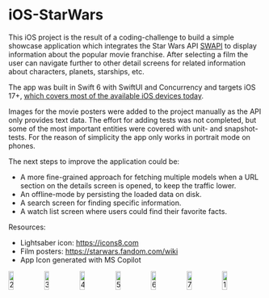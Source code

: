 # iOS-StarWars

This iOS project is the result of a coding-challenge to build a simple showcase application which integrates the Star Wars API [SWAPI](https://swapi.dev/) to display information about the popular movie franchise. After selecting a film the user can navigate further to other detail screens for related information about characters, planets, starships, etc.

The app was built in Swift 6 with SwiftUI and Concurrency and targets iOS 17+, [which covers most of the available iOS devices today](https://telemetrydeck.com/survey/apple/iOS/majorSystemVersions/).

Images for the movie posters were added to the project manually as the API only provides text data.
The effort for adding tests was not completed, but some of the most important entities were covered with unit- and snapshot-tests.
For the reason of simplicity the app only works in portrait mode on phones.

The next steps to improve the application could be:
- A more fine-grained approach for fetching multiple models when a URL section on the details screen is opened, to keep the traffic lower.
- An offline-mode by persisting the loaded data on disk.
- A search screen for finding specific information.
- A watch list screen where users could find their favorite facts.

Resources:
- Lightsaber icon: https://icons8.com
- Film posters: https://starwars.fandom.com/wiki
- App Icon generated with MS Copilot

<div style="display: flex; flex-wrap: wrap;">
  <img src="https://github.com/user-attachments/assets/12fde79a-502d-4fa2-b061-6c4446c79282" alt="2" style="width: 14%;" />
  <img src="https://github.com/user-attachments/assets/97dee767-9ebf-41ac-afac-d26f3a50a3f4" alt="3" style="width: 14%;" />
  <img src="https://github.com/user-attachments/assets/957d0057-b945-49af-af87-a78a094e8916" alt="4" style="width: 14%;" />
  <img src="https://github.com/user-attachments/assets/de2977ef-fc7b-49a1-aebe-85db06c6b75c" alt="5" style="width: 14%;" />
  <img src="https://github.com/user-attachments/assets/231b4bda-d88e-4056-9025-86754847c27d" alt="6" style="width: 14%;" />
  <img src="https://github.com/user-attachments/assets/3c0f16f0-c850-4d74-9a1c-68714a7f7bf5" alt="7" style="width: 14%;" />
  <img src="https://github.com/user-attachments/assets/1d3e6d3a-1016-4908-8e10-b3f1a3bacb2d" alt="1" style="width: 14%;" />
</div>
